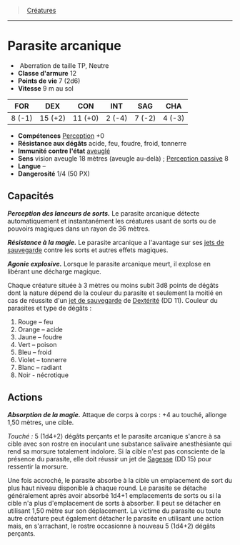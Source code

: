 ﻿---
!MonsterHD
Type: Aberration
Size: TP
Alignment: Neutre
ArmorClass: 12
HitPoints: 7 (2d6)
Speed: 9 m au sol
Strength: ' 8 (-1)'
Dexterity: 15 (+2)
Constitution: 11 (+0)
Intelligence: ' 2 (-4)'
Wisdom: ' 7 (-2)'
Charisma: ' 4 (-3)'
Skills: '[Perception](hd_abilities_wisdom_perception.md) +0'
ConditionImmunities: '[aveuglé](hd_conditions_aveugle.md)'
DamageResistances: acide, feu, foudre, froid, tonnerre
Senses: vision aveugle 18 mètres (aveugle au-delà) ; [Perception passive](hd_abilities_dexterity_perception_passive.md) 8
Languages: –
Challenge: 1/4 (50 PX)
Id: monsters_hd.md#parasite-arcanique
ParentLink: monsters_hd.md#créatures
Name: Parasite arcanique
ParentName: Créatures
NameLevel: 1
Attributes: {}
---
> [Créatures](hd_monsters.md)

---

# Parasite arcanique

-  Aberration de taille TP, Neutre
- **Classe d'armure** 12
- **Points de vie** 7 (2d6)
- **Vitesse** 9 m au sol

|FOR|DEX|CON|INT|SAG|CHA|
|---|---|---|---|---|---|
| 8 (-1)|15 (+2)|11 (+0)| 2 (-4)| 7 (-2)| 4 (-3)|

- **Compétences** [Perception](hd_abilities_wisdom_perception.md) +0
- **Résistance aux dégâts** acide, feu, foudre, froid, tonnerre
- **Immunité contre l'état** [aveuglé](hd_conditions_aveugle.md)
- **Sens** vision aveugle 18 mètres (aveugle au-delà) ; [Perception passive](hd_abilities_dexterity_perception_passive.md) 8
- **Langue** –
- **Dangerosité** 1/4 (50 PX)

## Capacités

**_Perception des lanceurs de sorts._** Le parasite arcanique détecte automatiquement et instantanément les créatures usant de sorts ou de pouvoirs magiques dans un rayon de 36 mètres.

**_Résistance à la magie._** Le parasite arcanique a l'avantage sur ses [jets de sauvegarde](hd_abilities_jets_de_sauvegarde.md) contre les sorts et autres effets magiques.

**_Agonie explosive._** Lorsque le parasite arcanique meurt, il explose en libérant une décharge magique.

Chaque créature située à 3 mètres ou moins subit 3d8 points de dégâts dont la nature dépend de la couleur du parasite et seulement la moitié en cas de réussite d'un [jet de sauvegarde](hd_abilities_jets_de_sauvegarde.md) de [Dextérité](hd_abilities_dexterity.md) (DD 11). Couleur du parasites et type de dégâts :

1. Rouge – feu
2. Orange – acide
3. Jaune – foudre
4. Vert – poison
5. Bleu – froid
6. Violet – tonnerre
7. Blanc – radiant
8. Noir - nécrotique

## Actions

**_Absorption de la magie._** Attaque de corps à corps : +4 au touché, allonge 1,50 mètres, une cible.

_Touché :_ 5 (1d4+2) dégâts perçants et le parasite arcanique s'ancre à sa cible avec son rostre en inoculant une substance salivaire anesthésiante qui rend sa morsure totalement indolore. Si la cible n'est pas consciente de la présence du parasite, elle doit réussir un jet de [Sagesse](hd_abilities_wisdom.md) (DD 15) pour ressentir la morsure.

Une fois accroché, le parasite absorbe à la cible un emplacement de sort du plus haut niveau disponible à chaque round. Le parasite se détache généralement après avoir absorbé 1d4+1 emplacements de sorts ou si la cible n'a plus d'emplacement de sorts à absorber. Il peut se détacher en utilisant 1,50 mètre sur son déplacement. La victime du parasite ou toute autre créature peut également détacher le parasite en utilisant une action mais, en s'arrachant, le rostre occasionne à nouveau 5 (1d4+2) dégâts perçants.

